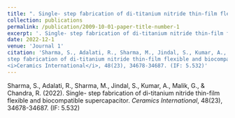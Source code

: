 ```yaml
---
title: ". Single- step fabrication of di-titanium nitride thin-film flexible and biocompatible supercapacitor."
collection: publications
permalink: /publication/2009-10-01-paper-title-number-1
excerpt: '. Single- step fabrication of di-titanium nitride thin-film flexible and biocompatible supercapacitor..'
date: 2022-12-1
venue: 'Journal 1'
citation: 'Sharma, S., Adalati, R., Sharma, M., Jindal, S., Kumar, A., Malik, G., & Chandra, R. (2022). Single-
step fabrication of di-titanium nitride thin-film flexible and biocompatible supercapacitor.
<i>Ceramics International</i>, 48(23), 34678-34687. (IF: 5.532)'
---
```

Sharma, S., Adalati, R., Sharma, M., Jindal, S., Kumar, A., Malik, G., & Chandra, R. (2022). Single-
step fabrication of di-titanium nitride thin-film flexible and biocompatible supercapacitor.
<i>Ceramics International</i>, 48(23), 34678-34687. (IF: 5.532)